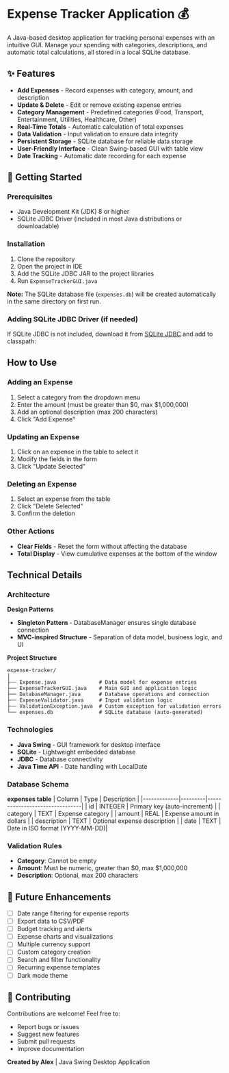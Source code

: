 # Expense Tracker Application 💰

A Java-based desktop application for tracking personal expenses with an intuitive GUI. Manage your spending with categories, descriptions, and automatic total calculations, all stored in a local SQLite database.

## ✨ Features

- **Add Expenses** - Record expenses with category, amount, and description
- **Update & Delete** - Edit or remove existing expense entries
- **Category Management** - Predefined categories (Food, Transport, Entertainment, Utilities, Healthcare, Other)
- **Real-Time Totals** - Automatic calculation of total expenses
- **Data Validation** - Input validation to ensure data integrity
- **Persistent Storage** - SQLite database for reliable data storage
- **User-Friendly Interface** - Clean Swing-based GUI with table view
- **Date Tracking** - Automatic date recording for each expense

## 🚀 Getting Started

### Prerequisites
- Java Development Kit (JDK) 8 or higher
- SQLite JDBC Driver (included in most Java distributions or downloadable)

### Installation

1. Clone the repository
2. Open the project in IDE
3. Add the SQLite JDBC JAR to the project libraries
4. Run `ExpenseTrackerGUI.java`

**Note:** The SQLite database file (`expenses.db`) will be created automatically in the same directory on first run.

### Adding SQLite JDBC Driver (if needed)
If SQLite JDBC is not included, download it from [SQLite JDBC](https://github.com/xerial/sqlite-jdbc) and add to classpath:

##  How to Use

### Adding an Expense
1. Select a category from the dropdown menu
2. Enter the amount (must be greater than $0, max $1,000,000)
3. Add an optional description (max 200 characters)
4. Click "Add Expense"

### Updating an Expense
1. Click on an expense in the table to select it
2. Modify the fields in the form
3. Click "Update Selected"

### Deleting an Expense
1. Select an expense from the table
2. Click "Delete Selected"
3. Confirm the deletion

### Other Actions
- **Clear Fields** - Reset the form without affecting the database
- **Total Display** - View cumulative expenses at the bottom of the window

##  Technical Details

### Architecture

**Design Patterns**
- **Singleton Pattern** - DatabaseManager ensures single database connection
- **MVC-inspired Structure** - Separation of data model, business logic, and UI

**Project Structure**
```
expense-tracker/
│
├── Expense.java              # Data model for expense entries
├── ExpenseTrackerGUI.java    # Main GUI and application logic
├── DatabaseManager.java      # Database operations and connection
├── ExpenseValidator.java     # Input validation logic
├── ValidationException.java  # Custom exception for validation errors
└── expenses.db               # SQLite database (auto-generated)
```

### Technologies
- **Java Swing** - GUI framework for desktop interface
- **SQLite** - Lightweight embedded database
- **JDBC** - Database connectivity
- **Java Time API** - Date handling with LocalDate

### Database Schema

**expenses table**
| Column      | Type    | Description                    |
|-------------|---------|--------------------------------|
| id          | INTEGER | Primary key (auto-increment)   |
| category    | TEXT    | Expense category               |
| amount      | REAL    | Expense amount in dollars      |
| description | TEXT    | Optional expense description   |
| date        | TEXT    | Date in ISO format (YYYY-MM-DD)|

### Validation Rules
- **Category**: Cannot be empty
- **Amount**: Must be numeric, greater than $0, max $1,000,000
- **Description**: Optional, max 200 characters

## 🔮 Future Enhancements

- [ ] Date range filtering for expense reports
- [ ] Export data to CSV/PDF
- [ ] Budget tracking and alerts
- [ ] Expense charts and visualizations
- [ ] Multiple currency support
- [ ] Custom category creation
- [ ] Search and filter functionality
- [ ] Recurring expense templates
- [ ] Dark mode theme

## 🤝 Contributing

Contributions are welcome! Feel free to:
- Report bugs or issues
- Suggest new features
- Submit pull requests
- Improve documentation

**Created by Alex** | Java Swing Desktop Application
